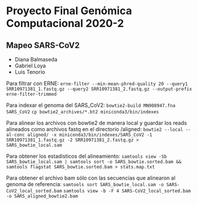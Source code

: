 # Proyecto Final Genómica Computacional 2020-2
## Mapeo SARS-CoV2

* Diana Balmaseda
* Gabriel Loya  
* Luis Tenorio



Para filtrar con ERNE:
`erne-filter --min-mean-phred-quality 20 --query1 SRR10971381_1.fastq.gz --query2 SRR10971381_2.fastq.gz --output-prefix erne-filter-trimmed`

Para indexar el genoma del SARS_CoV2:
`bowtie2-build MN908947.fna SARS_CoV2`
`cp bowtie2_archives/*.bt2 miniconda3/bin/indexes`

Para alinear los archivos con bowtie2 de manera local y guardar los reads alineados como archivos fastq en el directorio /aligned:
`bowtie2 --local --al-conc aligned/ -x miniconda3/bin/indexes/SARS_CoV2 -1 SRR10971381_1.fastq.gz -2 SRR10971381_2.fastq.gz > SARS_bowtie_local.sam`

Para obtener los estadísticos del alineamiento:
`samtools view -Sb SARS_bowtie_local.sam | samtools sort -o SARS_bowtie.sorted.bam && samtools flagstat SARS_bowtie.sorted.bam > stats.map.txt`
    
Para obtener el archivo bam sólo con las secuencias que alinearon al genoma de referencia:
`samtools sort SARS_bowtie_local.sam -o SARS-CoV2_local_sorted.bam`
`samtools view -b -F 4 SARS-CoV2_local_sorted.bam -o SARS_aligned_bowtie2.bam`
